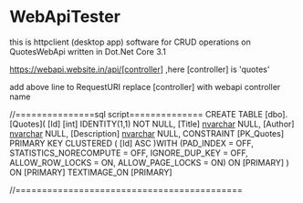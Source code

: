 # WebApiTester
this is httpclient (desktop app) software for CRUD operations on QuotesWebApi written in Dot.Net Core 3.1

https://webapi.website.in/api/[controller] ,here [controller] is 'quotes' 

add above line to RequestURI replace [controller] with webapi controller name




//===============sql script==============
CREATE TABLE [dbo].[Quotes](
	[Id] [int] IDENTITY(1,1) NOT NULL,
	[Title] [nvarchar](max) NULL,
	[Author] [nvarchar](max) NULL,
	[Description] [nvarchar](max) NULL,
 CONSTRAINT [PK_Quotes] PRIMARY KEY CLUSTERED 
(
	[Id] ASC
)WITH (PAD_INDEX = OFF, STATISTICS_NORECOMPUTE = OFF, IGNORE_DUP_KEY = OFF, ALLOW_ROW_LOCKS = ON, ALLOW_PAGE_LOCKS = ON) ON [PRIMARY]
) ON [PRIMARY] TEXTIMAGE_ON [PRIMARY]

//===========================================
